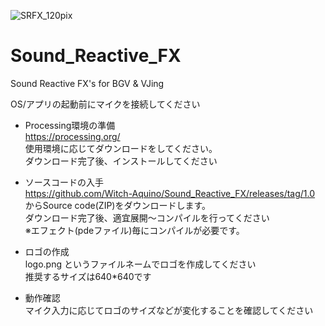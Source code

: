 ![SRFX_120pix](https://github.com/user-attachments/assets/ca5e7b53-d3e6-44ef-88f7-e51dc4a186d0) 
# Sound_Reactive_FX

Sound Reactive FX's for BGV & VJing

OS/アプリの起動前にマイクを接続してください  

- Processing環境の準備  
	https://processing.org/  
	使用環境に応じてダウンロードをしてください。  
	ダウンロード完了後、インストールしてください  

- ソースコードの入手  
	https://github.com/Witch-Aquino/Sound_Reactive_FX/releases/tag/1.0  
	からSource code(ZIP)をダウンロードします。  
	ダウンロード完了後、適宜展開～コンパイルを行ってください  
	※エフェクト(pdeファイル)毎にコンパイルが必要です。  

- ロゴの作成  
	logo.png というファイルネームでロゴを作成してください  
	推奨するサイズは640*640です  


- 動作確認  
	マイク入力に応じてロゴのサイズなどが変化することを確認してください  
